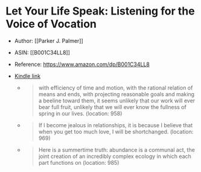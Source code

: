 # Let Your Life Speak: Listening for the Voice of Vocation

* Author: [[Parker J. Palmer]]
* ASIN: [[B001C34LL8]]
* Reference: https://www.amazon.com/dp/B001C34LL8
* [Kindle link](kindle://book?action=open&asin=B001C34LL8)


  - > with efficiency of time and motion, with the rational relation of means and ends, with projecting reasonable goals and making a beeline toward them, it seems unlikely that our work will ever bear full fruit, unlikely that we will ever know the fullness of spring in our lives. (location: 958)


  - > If I become jealous in relationships, it is because I believe that when you get too much love, I will be shortchanged. (location: 969)


  - > Here is a summertime truth: abundance is a communal act, the joint creation of an incredibly complex ecology in which each part functions on (location: 985)


